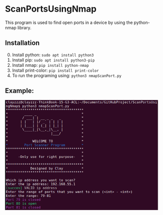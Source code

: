 # ScanPortsUsingNmap
This program is used to find open ports in a device by using the python-nmap library. 

## Installation 
0. Install python: 
    `sudo apt install python3` 
1. Install pip: 
    `sudo apt install python3-pip`
2. Install nmap: 
    `pip install python-nmap` 
3. Install print-color: 
    `pip install print-color` 
4. To run the programing using: 
    `python3 nmapScanPort.py`

## Example: 
![alt text](example/image.png)


